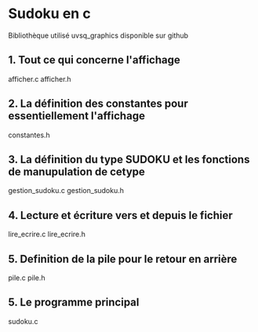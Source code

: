 # Sudoku en c 
Bibliothèque utilisé uvsq_graphics disponible sur github 
## 1. Tout ce qui concerne l'affichage
afficher.c
afficher.h

## 2. La définition des constantes pour essentiellement l'affichage
constantes.h

## 3. La définition du type SUDOKU et les fonctions de manupulation de cetype
gestion_sudoku.c
gestion_sudoku.h

## 4. Lecture et écriture vers et depuis le fichier
lire_ecrire.c
lire_ecrire.h

## 5. Definition de la pile pour le retour en arrière
pile.c
pile.h

## 5. Le programme principal
sudoku.c
